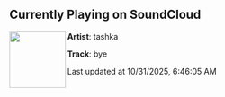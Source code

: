 ## Currently Playing on SoundCloud

[<img align="left" width="100" src="https://i1.sndcdn.com/artworks-Y0rLz1jhFNjFBDB3-AibmUw-t500x500.png">](https://soundcloud.com/tashkamusiccc/bye-3?in=tashkamusiccc/sets/333_32003a)

**Artist**: tashka 

**Track**: bye

Last updated at 10/31/2025, 6:46:05 AM

